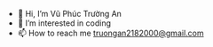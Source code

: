 - 👋 Hi, I’m Vũ Phúc Trường An
- 👀 I’m interested in coding
- 📫 How to reach me truongan2182000@gmail.com

